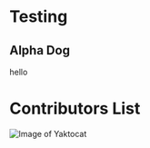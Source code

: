 # Testing
## Alpha Dog
hello
# Contributors List
![Image of Yaktocat](https://octodex.github.com/images/yaktocat.png)
